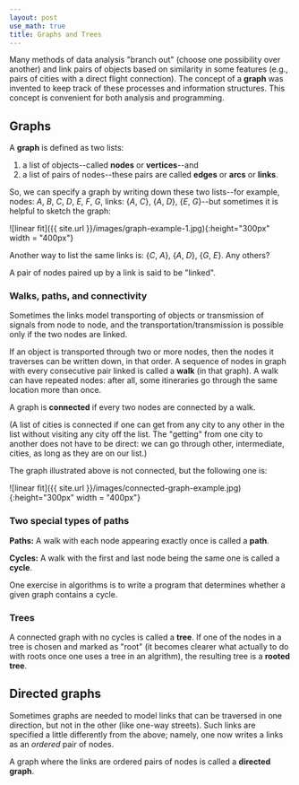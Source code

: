 ```yaml
---
layout: post
use_math: true
title: Graphs and Trees
---
```


Many methods of data analysis "branch out" (choose one possibility over another) and link pairs of objects based on similarity in some features (e.g., pairs of cities with a direct flight connection).  The concept of a **graph** was invented to keep track of these processes and information structures.  This concept is convenient for both analysis and programming.

##  Graphs

A **graph** is defined as two lists: 
1) a list of objects--called **nodes** or **vertices**--and 
2) a list of pairs of nodes--these pairs are called **edges** or **arcs** or **links**.  

So, we can specify a graph by writing down these two lists--for example, nodes: *A*, *B*, *C*, *D*, *E*, *F*, *G*, links: \{*A*, *C*}, {*A*, *D*}, {*E*, *G*}--but sometimes it is helpful to sketch the graph:

![linear fit]({{ site.url }}/images/graph-example-1.jpg){:height="300px" width = "400px"}

Another way to list the same links is: {*C*, *A*}, {*A*, *D*}, {*G*, *E*}.  Any others?

A pair of nodes paired up by a link is said to be "linked".

###  Walks, paths, and connectivity

Sometimes the links model transporting of objects or transmission of signals from node to node, and the transportation/transmission is possible only if the two nodes are linked.

If an object is transported through two or more nodes, then the nodes it traverses can be written down, in that order.  A sequence of nodes in graph with every consecutive pair linked is called a **walk** (in that graph).  A walk can have repeated nodes: after all, some itineraries go through the same location more than once.

A graph is **connected** if every two nodes are connected by a walk.  

(A list of cities is connected if one can get from any city to any other in the list without visiting any city off the list.  The "getting" from one city to another does not have to be direct: we can go through other, intermediate, cities, as long as they are on our list.)

The graph illustrated above is not connected, but the following one is:

![linear fit]({{ site.url }}/images/connected-graph-example.jpg){:height="300px" width = "400px"}


###  Two special types of paths

**Paths:**  A walk with each node appearing exactly once is called a **path**.

**Cycles:**  A walk with the first and last node being the same one is called a **cycle**.

One exercise in algorithms is to write a program that determines whether a given graph contains a cycle.

###  Trees

A connected graph with no cycles is called a **tree**.  If one of the nodes in a tree is chosen and marked as "root" (it becomes clearer what actually to do with roots once one uses a tree in an algrithm), the resulting tree is a **rooted tree**.


## Directed graphs

Sometimes graphs are needed to model links that can be traversed in one direction, but not in the other (like one-way streets).  Such links are specified a little differently from the above; namely, one now writes a links as an *ordered* pair of nodes.

A graph where the links are ordered pairs of nodes is called a **directed graph**.
